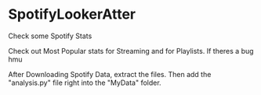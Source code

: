 # SpotifyLookerAtter
Check some Spotify Stats

Check out Most Popular stats for Streaming and for Playlists. If theres a bug hmu

After Downloading Spotify Data, extract the files. Then add the "analysis.py" file right into the "MyData" folder.
